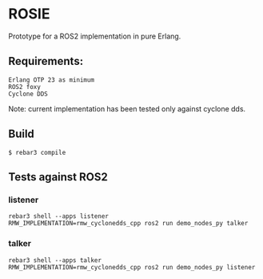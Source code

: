 # ROSIE

Prototype for a ROS2 implementation in pure Erlang.

## Requirements:
    Erlang OTP 23 as minimum
    ROS2 foxy
    Cyclone DDS

Note: current implementation has been tested only against cyclone dds.

## Build

    $ rebar3 compile


## Tests against ROS2

### listener
    rebar3 shell --apps listener
    RMW_IMPLEMENTATION=rmw_cyclonedds_cpp ros2 run demo_nodes_py talker

### talker
    rebar3 shell --apps talker
    RMW_IMPLEMENTATION=rmw_cyclonedds_cpp ros2 run demo_nodes_py listener
